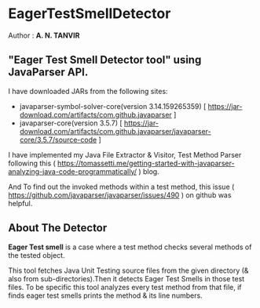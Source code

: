 # EagerTestSmellDetector

Author : **A. N. TANVIR**

## "Eager Test Smell Detector tool" using JavaParser API.


I have downloaded JARs from the following sites:
* javaparser-symbol-solver-core(version 3.14.159265359) [ https://jar-download.com/artifacts/com.github.javaparser ]
* javaparser-core(version 3.5.7) [ https://jar-download.com/artifacts/com.github.javaparser/javaparser-core/3.5.7/source-code ]

I have implemented my Java File Extractor & Visitor, Test Method Parser following this ( https://tomassetti.me/getting-started-with-javaparser-analyzing-java-code-programmatically/ ) blog.

And To find out the invoked methods within a test method, this issue ( https://github.com/javaparser/javaparser/issues/490 ) on github was helpful.




## About The Detector


**Eager Test smell** is a case where a test method checks several methods of the tested object.


This tool fetches Java Unit Testing source files from the given directory (& also from sub-directories).Then it detects Eager Test Smells  in those test files. To be specific this tool analyzes every test method from that file, if finds eager test smells prints the method & its line numbers.
  
